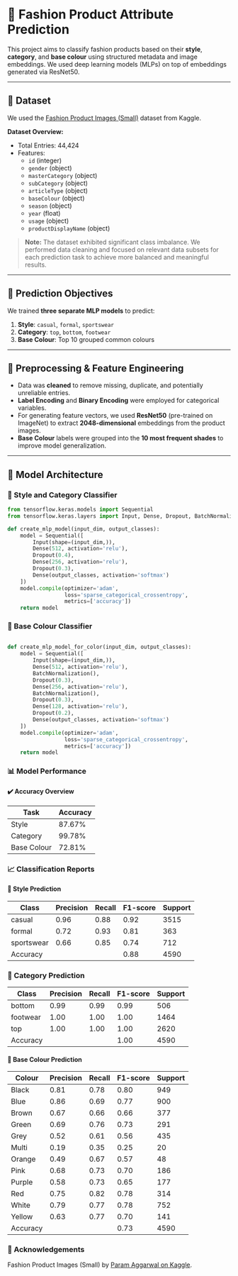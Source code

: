 # 🎨 Fashion Product Attribute Prediction

This project aims to classify fashion products based on their **style**, **category**, and **base colour** using structured metadata and image embeddings. We used deep learning models (MLPs) on top of embeddings generated via ResNet50.

---

## 📂 Dataset

We used the [Fashion Product Images (Small)](https://www.kaggle.com/datasets/paramaggarwal/fashion-product-images-small) dataset from Kaggle.

**Dataset Overview:**

- Total Entries: 44,424
- Features:
  - `id` (integer)
  - `gender` (object)
  - `masterCategory` (object)
  - `subCategory` (object)
  - `articleType` (object)
  - `baseColour` (object)
  - `season` (object)
  - `year` (float)
  - `usage` (object)
  - `productDisplayName` (object)

> **Note:** The dataset exhibited significant class imbalance. We performed data cleaning and focused on relevant data subsets for each prediction task to achieve more balanced and meaningful results.

---

## 🎯 Prediction Objectives

We trained **three separate MLP models** to predict:

1. **Style**: `casual`, `formal`, `sportswear`
2. **Category**: `top`, `bottom`, `footwear`
3. **Base Colour**: Top 10 grouped common colours

---

## 🧪 Preprocessing & Feature Engineering

- Data was **cleaned** to remove missing, duplicate, and potentially unreliable entries.
- **Label Encoding** and **Binary Encoding** were employed for categorical variables.
- For generating feature vectors, we used **ResNet50** (pre-trained on ImageNet) to extract **2048-dimensional** embeddings from the product images.
- **Base Colour** labels were grouped into the **10 most frequent shades** to improve model generalization.

---

## 🧠 Model Architecture

### 🔷 Style and Category Classifier

```python
from tensorflow.keras.models import Sequential
from tensorflow.keras.layers import Input, Dense, Dropout, BatchNormalization

def create_mlp_model(input_dim, output_classes):
    model = Sequential([
        Input(shape=(input_dim,)),
        Dense(512, activation='relu'),
        Dropout(0.4),
        Dense(256, activation='relu'),
        Dropout(0.3),
        Dense(output_classes, activation='softmax')
    ])
    model.compile(optimizer='adam',
                  loss='sparse_categorical_crossentropy',
                  metrics=['accuracy'])
    return model
```

### 🔷 Base Colour Classifier
```Python

def create_mlp_model_for_color(input_dim, output_classes):
    model = Sequential([
        Input(shape=(input_dim,)),
        Dense(512, activation='relu'),
        BatchNormalization(),
        Dropout(0.3),
        Dense(256, activation='relu'),
        BatchNormalization(),
        Dropout(0.3),
        Dense(128, activation='relu'),
        Dropout(0.2),
        Dense(output_classes, activation='softmax')
    ])
    model.compile(optimizer='adam',
                  loss='sparse_categorical_crossentropy',
                  metrics=['accuracy'])
    return model
```
### 📊 Model Performance
#### ✔️ Accuracy Overview
| Task        | Accuracy |
|-------------|----------|
| Style       | 87.67%   |
| Category    | 99.78%   |
| Base Colour | 72.81%   |


### 📈 Classification Reports

#### 🔷 Style Prediction

| Class      | Precision | Recall | F1-score | Support |
|------------|-----------|--------|----------|---------|
| casual     | 0.96      | 0.88   | 0.92     | 3515    |
| formal     | 0.72      | 0.93   | 0.81     | 363     |
| sportswear | 0.66      | 0.85   | 0.74     | 712     |
| Accuracy   |           |        | 0.88     | 4590    |



### 🧥 Category Prediction

| Class    | Precision | Recall | F1-score | Support |
|----------|-----------|--------|----------|---------|
| bottom   | 0.99      | 0.99   | 0.99     | 506     |
| footwear | 1.00      | 1.00   | 1.00     | 1464    |
| top      | 1.00      | 1.00   | 1.00     | 2620    |
| Accuracy |           |        | 1.00     | 4590    |



#### 🎨 Base Colour Prediction

| Colour   | Precision | Recall | F1-score | Support |
|----------|-----------|--------|----------|---------|
| Black    | 0.81      | 0.78   | 0.80     | 949     |
| Blue     | 0.86      | 0.69   | 0.77     | 900     |
| Brown    | 0.67      | 0.66   | 0.66     | 377     |
| Green    | 0.69      | 0.76   | 0.73     | 291     |
| Grey     | 0.52      | 0.61   | 0.56     | 435     |
| Multi    | 0.19      | 0.35   | 0.25     | 20      |
| Orange   | 0.49      | 0.67   | 0.57     | 48      |
| Pink     | 0.68      | 0.73   | 0.70     | 186     |
| Purple   | 0.58      | 0.73   | 0.65     | 177     |
| Red      | 0.75      | 0.82   | 0.78     | 314     |
| White    | 0.79      | 0.77   | 0.78     | 752     |
| Yellow   | 0.63      | 0.77   | 0.70     | 141     |
| Accuracy |           |        | 0.73     | 4590    |



### 🙌 Acknowledgements

Fashion Product Images (Small) by [Param Aggarwal on Kaggle](https://www.kaggle.com/datasets/paramaggarwal/fashion-product-images-small).
